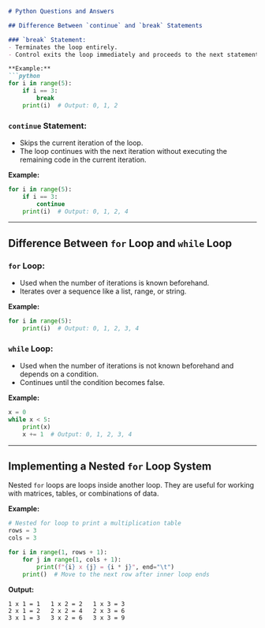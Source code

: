 ```markdown
# Python Questions and Answers

## Difference Between `continue` and `break` Statements

### `break` Statement:
- Terminates the loop entirely.
- Control exits the loop immediately and proceeds to the next statement after the loop.

**Example:**
```python
for i in range(5):
    if i == 3:
        break
    print(i)  # Output: 0, 1, 2
```

### `continue` Statement:
- Skips the current iteration of the loop.
- The loop continues with the next iteration without executing the remaining code in the current iteration.

**Example:**
```python
for i in range(5):
    if i == 3:
        continue
    print(i)  # Output: 0, 1, 2, 4
```

---

## Difference Between `for` Loop and `while` Loop

### `for` Loop:
- Used when the number of iterations is known beforehand.
- Iterates over a sequence like a list, range, or string.

**Example:**
```python
for i in range(5):
    print(i)  # Output: 0, 1, 2, 3, 4
```

### `while` Loop:
- Used when the number of iterations is not known beforehand and depends on a condition.
- Continues until the condition becomes false.

**Example:**
```python
x = 0
while x < 5:
    print(x)
    x += 1  # Output: 0, 1, 2, 3, 4
```

---

## Implementing a Nested `for` Loop System

Nested `for` loops are loops inside another loop. They are useful for working with matrices, tables, or combinations of data.

**Example:**
```python
# Nested for loop to print a multiplication table
rows = 3
cols = 3

for i in range(1, rows + 1):
    for j in range(1, cols + 1):
        print(f"{i} x {j} = {i * j}", end="\t")
    print()  # Move to the next row after inner loop ends
```

**Output:**
```
1 x 1 = 1	1 x 2 = 2	1 x 3 = 3	
2 x 1 = 2	2 x 2 = 4	2 x 3 = 6	
3 x 1 = 3	3 x 2 = 6	3 x 3 = 9	
```